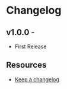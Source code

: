 # Changelog

## v1.0.0 - <add-date-here>

- First Release

## Resources

- [Keep a changelog](https://keepachangelog.com/)
